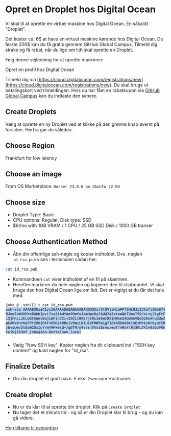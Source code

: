 # Opret en Droplet hos Digital Ocean

Vi skal til at oprette en virtuel maskine hos Digital Ocean. En såkaldt "Droplet".

Det koster ca. 6$ at have en virtuel maskine kørende hos Digital Ocean. De første 200$ kan du få gratis gennem GitHub Global Campus. Tilmeld dig straks og få rabat, når du lige om lidt skal oprette en Droplet.

Følg denne vejledning for at oprette maskinen:

Opret en profil hos Digital Ocean

Tilmeld dig via [https://cloud.digitalocean.com/registrations/new](https://cloud.digitalocean.com/registrations/new). Du skal bruge et betalingskort ved tilmeldingen. Hvis du har fået en rabatkupon via [GitHub Global Campus](https://education.github.com/students) kan du indtaste den senere.

## Create Droplets

Vælg at oprette en ny Droplet ved at klikke på den grønne knap øverst på forsiden. Herfra gør du således:

## Choose Region

Frankfurt for low latency

## Choose an image

From OS Marketplace: `Docker 23.0.6 on Ubuntu 22.04`

## Choose size

- Droplet Type: Basic
- CPU options: Regular, Disk type: SSD
- $6/mo with 1GB VRAM / 1 CPU / 25 GB SSD Disk / 1000 GB transer

## Choose Authentication Method

- Åbn din offentlige ssh-nøgle og kopier indholdet. Dvs, nøglen `id_rsa.pub` vises i terminalen sådan her: 

```bash
cat id_rsa.pub
```

- Kommandoen `cat` viser indholdet af en fil på skærmen.
- Herefter markerer du hele nøglen og kopierer den til clipboardet. Vi skal bruge den hos Digital Ocean lige om lidt. Det er vigtigt at du får det hele med:

![sshpublic](./images/ssh_public.png)

- Vælg "New SSH key". Kopier nøglen fra dit clipboard ind i "SSH key content" og kald nøglen for "id_rsa".

## Finalize Details

- Giv din droplet et godt navn. F.eks. `2sem` som Hostname.

## Create droplet

- Nu er du klar til at oprette din droplet. Klik på `Create Droplet`
- Nu tager det et minuts tid - og så er din Droplet klar til brug - og du kan gå videre.

[Hop tilbage til oversigten](./README.md)